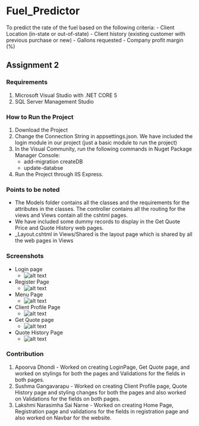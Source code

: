 # Fuel_Predictor
To predict the rate of the fuel based on the following criteria: - Client Location (in-state or out-of-state) - Client history (existing customer with previous purchase or new) - Gallons requested - Company profit margin (%)
## Assignment 2

### Requirements
1. Microsoft Visual Studio with .NET CORE 5
2. SQL Server Management Studio



### How to Run the Project
1. Download the Project 
2. Change the Connection String in appsettings.json. We have included the login module in our project (just a basic module to run the project)
3. In the Visual Community, run the following commands in Nuget Package Manager Console:
    * add-migration createDB
    * update-databse
4. Run the Project through IIS Express.
    
### Points to be noted
* The Models folder contains all the classes and the requirements for the attributes in the classes. The controller contains all the routing for the views and Views contain all the cshtml pages.
* We have included some dummy records to display in the Get Quote Price and Quote History web pages.
*  _Layout.cshtml in Views/Shared is the layout page which is shared by all the web pages in Views


### Screenshots
* Login page
  * ![alt text](https://user-images.githubusercontent.com/42679257/175847183-dadcfbcc-be24-4caf-a778-8fb0456ef45c.PNG)
* Register Page
  * ![alt text](https://user-images.githubusercontent.com/42679257/175847373-5c6cdbdf-744e-4289-822f-9608f1c77948.PNG)
* Menu Page
  * ![alt text](https://user-images.githubusercontent.com/42679257/175847422-9676b0fe-c92c-4539-9dc4-a2bbed782a41.PNG)
* Client Profile Page
  * ![alt text](https://user-images.githubusercontent.com/42679257/175847459-08fe9d06-79bf-41a7-a373-ff392e6bd6da.PNG)
* Get Quote page
  * ![alt text](https://user-images.githubusercontent.com/42679257/175847511-5a517eee-0084-4905-82dc-5859d1169e36.PNG)
* Quote History Page
  * ![alt text](https://user-images.githubusercontent.com/42679257/175847549-3a3e3ea8-fb86-4fad-99ca-9130313312ac.PNG)


### Contribution
1. Apoorva Dhondi - Worked on creating LoginPage, Get Quote page, and worked on stylings for both the pages and Validations for the fields in both pages.
2. Sushma Gangavarapu - Worked on creating Client Profile page, Quote History page and styling changes for both the pages and also worked on Validations for the fields    on both pages.
3. Lakshmi Narasimha Sai Narne - Worked on creating Home Page, Registration page and validations for the fields in registration page and also worked on Navbar for the    website.  


